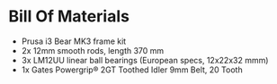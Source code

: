 Bill Of Materials
=================

* Prusa i3 Bear MK3 frame kit
* 2x 12mm smooth rods, length 370 mm
* 3x LM12UU linear ball bearings (European specs, 12x22x32 mmm)
* 1x Gates Powergrip® 2GT Toothed Idler 9mm Belt, 20 Tooth

